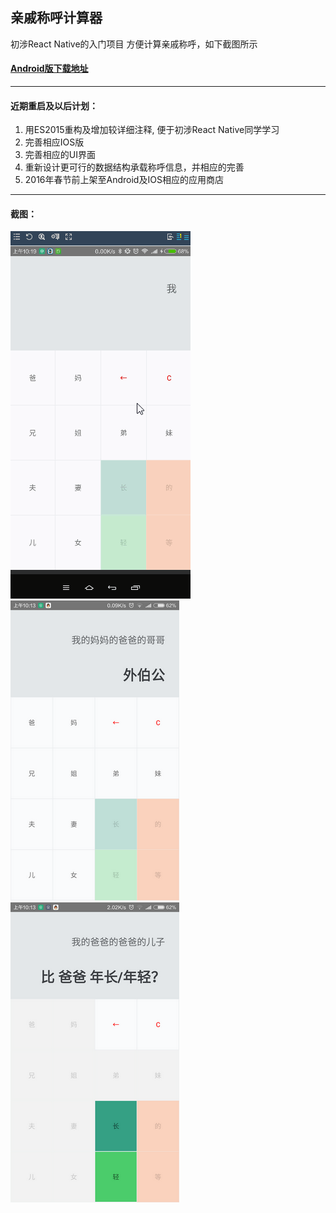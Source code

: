 ## 亲戚称呼计算器

初涉React Native的入门项目
方便计算亲戚称呼，如下截图所示

#### [Android版下载地址](http://workhard.top/app-release.apk) 

---

#### 近期重启及以后计划：
1. 用ES2015重构及增加较详细注释, 便于初涉React Native同学学习
2. 完善相应IOS版
3. 完善相应的UI界面
4. 重新设计更可行的数据结构承载称呼信息，并相应的完善
6. 2016年春节前上架至Android及IOS相应的应用商店

---

#### 截图：
![](./screenshot/screenshot3.gif)
![](./screenshot/screenshot2.png)
![](./screenshot/screenshot1.png)
